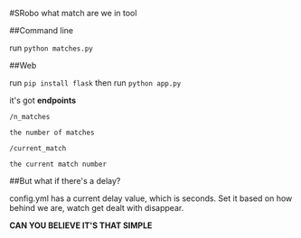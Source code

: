 #SRobo what match are we in tool

##Command line

run `python matches.py`

##Web

run `pip install flask`
then run `python app.py`

it's got **endpoints**

```
/n_matches

the number of matches

/current_match

the current match number
```


##But what if there's a delay?

config.yml has a current delay value, which is seconds. Set it based on how
behind we are, watch get dealt with disappear.

**CAN YOU BELIEVE IT'S THAT SIMPLE**
